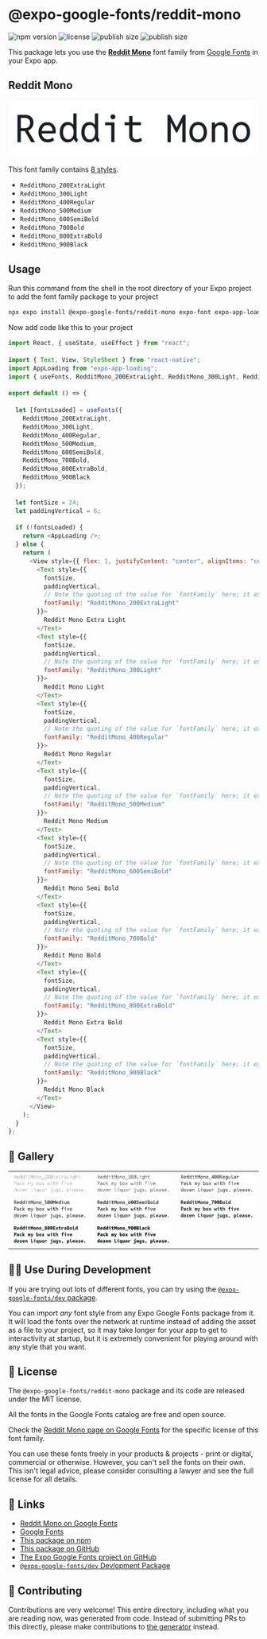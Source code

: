 # @expo-google-fonts/reddit-mono

![npm version](https://flat.badgen.net/npm/v/@expo-google-fonts/reddit-mono)
![license](https://flat.badgen.net/github/license/expo/google-fonts)
![publish size](https://flat.badgen.net/packagephobia/install/@expo-google-fonts/reddit-mono)
![publish size](https://flat.badgen.net/packagephobia/publish/@expo-google-fonts/reddit-mono)

This package lets you use the [**Reddit Mono**](https://fonts.google.com/specimen/Reddit+Mono) font family from [Google Fonts](https://fonts.google.com/) in your Expo app.

## Reddit Mono

![Reddit Mono](./font-family.png)

This font family contains [8 styles](#-gallery).

- `RedditMono_200ExtraLight`
- `RedditMono_300Light`
- `RedditMono_400Regular`
- `RedditMono_500Medium`
- `RedditMono_600SemiBold`
- `RedditMono_700Bold`
- `RedditMono_800ExtraBold`
- `RedditMono_900Black`

## Usage

Run this command from the shell in the root directory of your Expo project to add the font family package to your project

```sh
npx expo install @expo-google-fonts/reddit-mono expo-font expo-app-loading
```

Now add code like this to your project

```js
import React, { useState, useEffect } from "react";

import { Text, View, StyleSheet } from "react-native";
import AppLoading from "expo-app-loading";
import { useFonts, RedditMono_200ExtraLight, RedditMono_300Light, RedditMono_400Regular, RedditMono_500Medium, RedditMono_600SemiBold, RedditMono_700Bold, RedditMono_800ExtraBold, RedditMono_900Black } from '@expo-google-fonts/reddit-mono';

export default () => {

  let [fontsLoaded] = useFonts({
    RedditMono_200ExtraLight, 
    RedditMono_300Light, 
    RedditMono_400Regular, 
    RedditMono_500Medium, 
    RedditMono_600SemiBold, 
    RedditMono_700Bold, 
    RedditMono_800ExtraBold, 
    RedditMono_900Black
  });

  let fontSize = 24;
  let paddingVertical = 6;

  if (!fontsLoaded) {
    return <AppLoading />;
  } else {
    return (
      <View style={{ flex: 1, justifyContent: "center", alignItems: "center" }}>
        <Text style={{
          fontSize,
          paddingVertical,
          // Note the quoting of the value for `fontFamily` here; it expects a string!
          fontFamily: "RedditMono_200ExtraLight"
        }}>
          Reddit Mono Extra Light
        </Text>
        <Text style={{
          fontSize,
          paddingVertical,
          // Note the quoting of the value for `fontFamily` here; it expects a string!
          fontFamily: "RedditMono_300Light"
        }}>
          Reddit Mono Light
        </Text>
        <Text style={{
          fontSize,
          paddingVertical,
          // Note the quoting of the value for `fontFamily` here; it expects a string!
          fontFamily: "RedditMono_400Regular"
        }}>
          Reddit Mono Regular
        </Text>
        <Text style={{
          fontSize,
          paddingVertical,
          // Note the quoting of the value for `fontFamily` here; it expects a string!
          fontFamily: "RedditMono_500Medium"
        }}>
          Reddit Mono Medium
        </Text>
        <Text style={{
          fontSize,
          paddingVertical,
          // Note the quoting of the value for `fontFamily` here; it expects a string!
          fontFamily: "RedditMono_600SemiBold"
        }}>
          Reddit Mono Semi Bold
        </Text>
        <Text style={{
          fontSize,
          paddingVertical,
          // Note the quoting of the value for `fontFamily` here; it expects a string!
          fontFamily: "RedditMono_700Bold"
        }}>
          Reddit Mono Bold
        </Text>
        <Text style={{
          fontSize,
          paddingVertical,
          // Note the quoting of the value for `fontFamily` here; it expects a string!
          fontFamily: "RedditMono_800ExtraBold"
        }}>
          Reddit Mono Extra Bold
        </Text>
        <Text style={{
          fontSize,
          paddingVertical,
          // Note the quoting of the value for `fontFamily` here; it expects a string!
          fontFamily: "RedditMono_900Black"
        }}>
          Reddit Mono Black
        </Text>
      </View>
    );
  }
};
```

## 🔡 Gallery


||||
|-|-|-|
|![RedditMono_200ExtraLight](./RedditMono_200ExtraLight.ttf.png)|![RedditMono_300Light](./RedditMono_300Light.ttf.png)|![RedditMono_400Regular](./RedditMono_400Regular.ttf.png)||
|![RedditMono_500Medium](./RedditMono_500Medium.ttf.png)|![RedditMono_600SemiBold](./RedditMono_600SemiBold.ttf.png)|![RedditMono_700Bold](./RedditMono_700Bold.ttf.png)||
|![RedditMono_800ExtraBold](./RedditMono_800ExtraBold.ttf.png)|![RedditMono_900Black](./RedditMono_900Black.ttf.png)|||


## 👩‍💻 Use During Development

If you are trying out lots of different fonts, you can try using the [`@expo-google-fonts/dev` package](https://github.com/expo/google-fonts/tree/master/font-packages/dev#readme).

You can import _any_ font style from any Expo Google Fonts package from it. It will load the fonts over the network at runtime instead of adding the asset as a file to your project, so it may take longer for your app to get to interactivity at startup, but it is extremely convenient for playing around with any style that you want.


## 📖 License

The `@expo-google-fonts/reddit-mono` package and its code are released under the MIT license.

All the fonts in the Google Fonts catalog are free and open source.

Check the [Reddit Mono page on Google Fonts](https://fonts.google.com/specimen/Reddit+Mono) for the specific license of this font family.

You can use these fonts freely in your products & projects - print or digital, commercial or otherwise. However, you can't sell the fonts on their own. This isn't legal advice, please consider consulting a lawyer and see the full license for all details.

## 🔗 Links

- [Reddit Mono on Google Fonts](https://fonts.google.com/specimen/Reddit+Mono)
- [Google Fonts](https://fonts.google.com/)
- [This package on npm](https://www.npmjs.com/package/@expo-google-fonts/reddit-mono)
- [This package on GitHub](https://github.com/expo/google-fonts/tree/master/font-packages/reddit-mono)
- [The Expo Google Fonts project on GitHub](https://github.com/expo/google-fonts)
- [`@expo-google-fonts/dev` Devlopment Package](https://github.com/expo/google-fonts/tree/master/font-packages/dev)

## 🤝 Contributing

Contributions are very welcome! This entire directory, including what you are reading now, was generated from code. Instead of submitting PRs to this directly, please make contributions to [the generator](https://github.com/expo/google-fonts/tree/master/packages/generator) instead.
